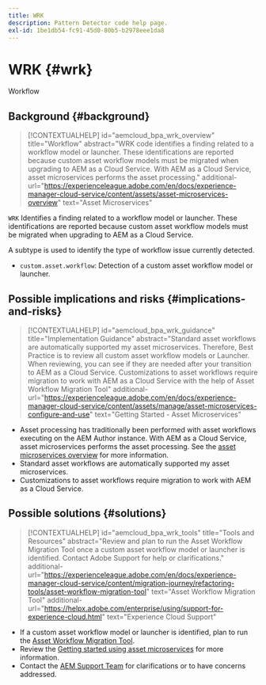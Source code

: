 ```yaml
---
title: WRK
description: Pattern Detector code help page.
exl-id: 1be1db54-fc91-45d0-80b5-b2978eee1da8
---
```

# WRK {#wrk}

Workflow

## Background {#background}

>[!CONTEXTUALHELP]
>id="aemcloud_bpa_wrk_overview"
>title="Workflow"
>abstract="WRK code identifies a finding related to a workflow model or launcher. These identifications are reported because custom asset workflow models must be migrated when upgrading to AEM as a Cloud Service. With AEM as a Cloud Service, asset microservices performs the asset processing."
>additional-url="https://experienceleague.adobe.com/en/docs/experience-manager-cloud-service/content/assets/asset-microservices-overview" text="Asset Microservices"

`WRK`  Identifies a finding related to a workflow model or launcher. These identifications are reported because custom asset workflow models must be migrated when upgrading to AEM as a Cloud Service.

A subtype is used to identify the type of workflow issue currently detected.

* `custom.asset.workflow`: Detection of a custom asset workflow model or launcher.

## Possible implications and risks {#implications-and-risks}

>[!CONTEXTUALHELP]
>id="aemcloud_bpa_wrk_guidance"
>title="Implementation Guidance"
>abstract="Standard asset workflows are automatically supported my asset microservices. Therefore, Best Practice is to review all custom asset workflow models or Launcher. When reviewing, you can see if they are needed after your transition to AEM as a Cloud Service. Customizations to asset workflows require migration to work with AEM as a Cloud Service with the help of Asset Workflow Migration Tool"
>additional-url="https://experienceleague.adobe.com/en/docs/experience-manager-cloud-service/content/assets/manage/asset-microservices-configure-and-use" text="Getting Started - Asset Microservices"

* Asset processing has traditionally been performed with asset workflows executing on the AEM Author instance. With AEM as a Cloud Service, asset microservices performs the asset processing. See the [asset microservices overview](https://experienceleague.adobe.com/en/docs/experience-manager-cloud-service/content/assets/asset-microservices-overview) for more information.
* Standard asset workflows are automatically supported my asset microservices.
* Customizations to asset workflows require migration to work with AEM as a Cloud Service.

## Possible solutions {#solutions}

>[!CONTEXTUALHELP]
>id="aemcloud_bpa_wrk_tools"
>title="Tools and Resources"
>abstract="Review and plan to run the Asset Workflow Migration Tool once a custom asset workflow model or launcher is identified. Contact Adobe Support for help or clarifications."
>additional-url="https://experienceleague.adobe.com/en/docs/experience-manager-cloud-service/content/migration-journey/refactoring-tools/asset-workflow-migration-tool" text="Asset Workflow Migration Tool"
>additional-url="https://helpx.adobe.com/enterprise/using/support-for-experience-cloud.html" text="Experience Cloud Support"

* If a custom asset workflow model or launcher is identified, plan to run the [Asset Workflow Migration Tool](https://experienceleague.adobe.com/en/docs/experience-manager-cloud-service/content/migration-journey/refactoring-tools/asset-workflow-migration-tool).
* Review the [Getting started using asset microservices](https://experienceleague.adobe.com/en/docs/experience-manager-cloud-service/content/assets/manage/asset-microservices-configure-and-use) for more information.
* Contact the [AEM Support Team](https://helpx.adobe.com/enterprise/using/support-for-experience-cloud.html) for clarifications or to have concerns addressed.
